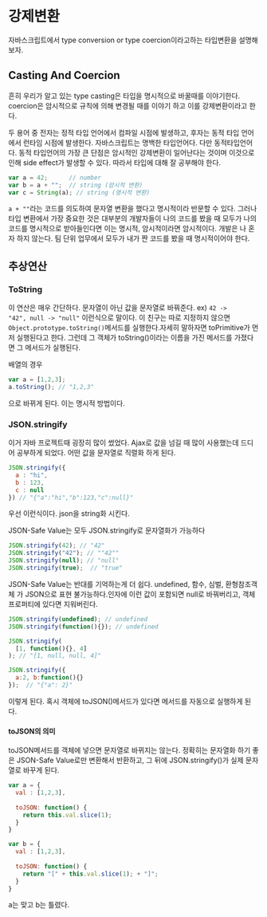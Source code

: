# 강제변환

자바스크립트에서 type conversion or type coercion이라고하는 타입변환을 설명해보자. 

## Casting And Coercion

흔히 우리가 알고 있는 type casting은 타입을 명시적으로 바꿀때를 이야기한다. coercion은 암시적으로 규칙에 의해 변경될 때를 이야기 하고 이를 강제변환이라고 한다.

두 용어 중 전자는 정적 타입 언어에서 컴파일 시점에 발생하고, 후자는 동적 타입 언어에서 런타임 시점에 발생한다. 자바스크립트는 명백한 타입언어다. 다만 동적타입언어다. 동적 타입언어의 가장 큰 단점은 암시적인 강제변환이 일어난다는 것이며 이것으로 인해 side effect가 발생할 수 있다. 따라서 타입에 대해 잘 공부해야 한다.

```javascript
var a = 42; 	 // number
var b = a + "";  // string (암시적 변환)
var c = String(a); // string (명시적 변환)
```

`a + ""`라는 코드를 의도하여 문자열 변환을 했다고 명시적이라 반문할 수 있다. 그러나 타입 변환에서 가장 중요한 것은 대부분의 개발자들이 나의 코드를 봤을 때 모두가 나의 코드를 명시적으로 받아들인다면 이는 명시적, 암시적이라면 암시적이다. 개발은 나 혼자 하지 않는다. 팀 단위 업무에서 모두가 내가 짠 코드를 봤을 때 명시적이어야 한다.

## 추상연산

### ToString

이 연산은 매우 간단하다. 문자열이 아닌 값을 문자열로 바꿔준다. ex) `42 -> "42", null -> "null"` 이런식으로 말이다. 이 친구는 따로 지정하지 않으면 `Object.prototype.toString()`메서드를 실행한다.자세히 말하자면 toPrimitive가 먼저 실행된다고 한다. 그런데 그 객체가 toString()이라는 이름을 가진 메서드를 가졌다면 그 메서드가 실행된다. 

배열의 경우 

```javascript
var a = [1,2,3];
a.toString(); // "1,2,3"
```

으로 바뀌게 된다. 이는 명시적 방법이다.

### JSON.stringify

이거 자바 프로젝트때 굉장히 많이 썼었다. Ajax로 값을 넘길 때 많이 사용했는데 드디어 공부하게 되었다. 어떤 값을 문자열로 직렬화 하게 된다. 

```javascript
JSON.stringify({
  a : "hi",
  b : 123,
  c : null
}) // "{"a":"hi","b":123,"c":null}" 
```

우선 이런식이다. json을 string화 시킨다.

JSON-Safe Value는 모두 JSON.stringify로 문자열화가 가능하다

```javascript
JSON.stringify(42); // "42"
JSON.stringify("42"); // ""42""
JSON.stringify(null); // "null"
JSON.stringify(true);  // "true"
```

JSON-Safe Value는 반대를 기억하는게 더 쉽다. undefined, 함수, 심벌, 환형참조객체 가 JSON으로 표현 불가능하다.인자에 이런 값이 포함되면 null로 바꿔버리고, 객체 프로퍼티에 있다면 지워버린다.

```javascript
JSON.stringify(undefined); // undefined
JSON.stringify(function(){}); // undefined

JSON.stringify(
  [1, function(){}, 4]
); // "[1, null, null, 4]"

JSON.stringify({
  a:2, b:function(){}
});  // "{"a": 2}"
```

이렇게 된다. 혹시 객체에 toJSON()메서드가 있다면 메서드를 자동으로 실행하게 된다.

#### toJSON의 의미

toJSON메서드를 객체에 넣으면 문자열로 바뀌지는 않는다. 정확히는 문자열화 하기 좋은 JSON-Safe Value로만 변환해서 반환하고, 그 뒤에 JSON.stringify()가 실제 문자열로 바꾸게 된다. 

```javascript
var a = {
  val : [1,2,3],
  
  toJSON: function() {
    return this.val.slice(1);
  }
}

var b = {
  val : [1,2,3],
  
  toJSON: function() {
    return "[" + this.val.slice(1); + "]";
  }
}
```

a는 맞고 b는 틀렸다. 